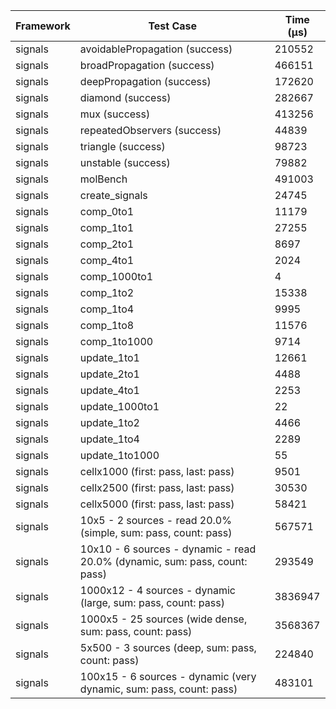 | Framework | Test Case | Time (μs) |
| --- | --- | --- |
| signals | avoidablePropagation (success) | 210552 |
| signals | broadPropagation (success) | 466151 |
| signals | deepPropagation (success) | 172620 |
| signals | diamond (success) | 282667 |
| signals | mux (success) | 413256 |
| signals | repeatedObservers (success) | 44839 |
| signals | triangle (success) | 98723 |
| signals | unstable (success) | 79882 |
| signals | molBench | 491003 |
| signals | create_signals | 24745 |
| signals | comp_0to1 | 11179 |
| signals | comp_1to1 | 27255 |
| signals | comp_2to1 | 8697 |
| signals | comp_4to1 | 2024 |
| signals | comp_1000to1 | 4 |
| signals | comp_1to2 | 15338 |
| signals | comp_1to4 | 9995 |
| signals | comp_1to8 | 11576 |
| signals | comp_1to1000 | 9714 |
| signals | update_1to1 | 12661 |
| signals | update_2to1 | 4488 |
| signals | update_4to1 | 2253 |
| signals | update_1000to1 | 22 |
| signals | update_1to2 | 4466 |
| signals | update_1to4 | 2289 |
| signals | update_1to1000 | 55 |
| signals | cellx1000 (first: pass, last: pass) | 9501 |
| signals | cellx2500 (first: pass, last: pass) | 30530 |
| signals | cellx5000 (first: pass, last: pass) | 58421 |
| signals | 10x5 - 2 sources - read 20.0% (simple, sum: pass, count: pass) | 567571 |
| signals | 10x10 - 6 sources - dynamic - read 20.0% (dynamic, sum: pass, count: pass) | 293549 |
| signals | 1000x12 - 4 sources - dynamic (large, sum: pass, count: pass) | 3836947 |
| signals | 1000x5 - 25 sources (wide dense, sum: pass, count: pass) | 3568367 |
| signals | 5x500 - 3 sources (deep, sum: pass, count: pass) | 224840 |
| signals | 100x15 - 6 sources - dynamic (very dynamic, sum: pass, count: pass) | 483101 |
